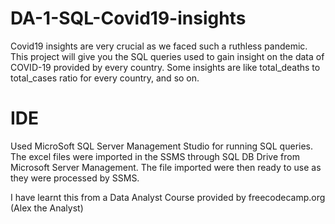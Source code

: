 # DA-1-SQL-Covid19-insights
Covid19 insights are very crucial as we faced such a ruthless pandemic. This project will give you the SQL queries used to gain insight on the data of COVID-19 provided by every country. Some insights are like total_deaths to total_cases ratio for every country, and so on.

# IDE
Used MicroSoft SQL Server Management Studio for running SQL queries. The excel files were imported in the SSMS through SQL DB Drive from Microsoft Server Management. The file imported were then ready to use as they were processed by SSMS.

I have learnt this from a Data Analyst Course provided by freecodecamp.org (Alex the Analyst)
